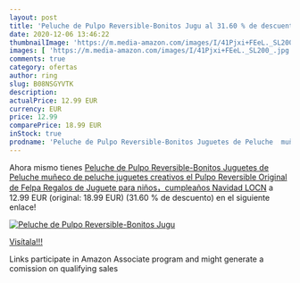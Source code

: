 ```yaml
---
layout: post
title: 'Peluche de Pulpo Reversible-Bonitos Jugu al 31.60 % de descuento'
date: 2020-12-06 13:46:22
thumbnailImage: 'https://m.media-amazon.com/images/I/41Pjxi+FEeL._SL200_.jpg'
images: [ 'https://m.media-amazon.com/images/I/41Pjxi+FEeL._SL200_.jpg' ]
comments: true
category: ofertas
author: ring
slug: B08NSGYVTK
description:
actualPrice: 12.99 EUR
currency: EUR
price: 12.99
comparePrice: 18.99 EUR
inStock: true
prodname: 'Peluche de Pulpo Reversible-Bonitos Juguetes de Peluche  muñeco de peluche juguetes creativos el Pulpo Reversible Original de Felpa Regalos de Juguete para niños，cumpleaños Navidad LOCN'
---
```


Ahora mismo tienes [Peluche de Pulpo Reversible-Bonitos Juguetes de Peluche  muñeco de peluche juguetes creativos el Pulpo Reversible Original de Felpa Regalos de Juguete para niños，cumpleaños Navidad LOCN](https://www.amazon.es/dp/B08NSGYVTK/?tag=tolees-21) a 12.99 EUR (original: 18.99 EUR) (31.60 %  de descuento) en el siguiente enlace!

[![Peluche de Pulpo Reversible-Bonitos Jugu](https://m.media-amazon.com/images/I/41Pjxi+FEeL._SL200_.jpg)](https://www.amazon.es/dp/B08NSGYVTK/?tag=tolees-21)

[Visítala!!!](https://www.amazon.es/dp/B08NSGYVTK/?tag=tolees-21)

Links participate in Amazon Associate program and might generate a comission on qualifying sales
